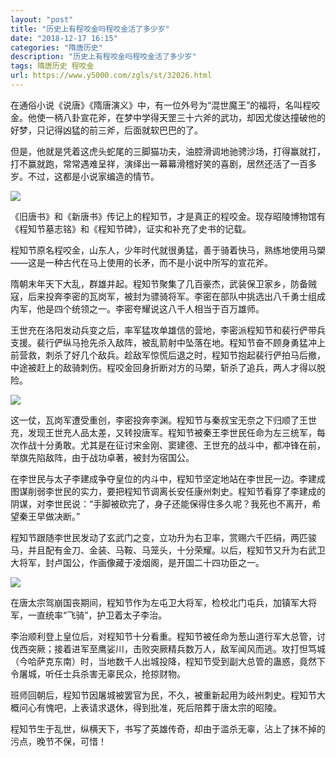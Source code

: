 ```yaml
---
layout: "post"
title: "历史上有程咬金吗程咬金活了多少岁"
date: "2018-12-17 16:15"
categories: "隋唐历史"
description: "历史上有程咬金吗程咬金活了多少岁"
tags: 隋唐历史 程咬金
url: https://www.y5000.com/zgls/st/32026.html
---
```






在通俗小说《说唐》《隋唐演义》中，有一位外号为“混世魔王”的福将，名叫程咬金。他使一柄八卦宣花斧，在梦中学得天罡三十六斧的武功，却因尤俊达撞破他的好梦，只记得凶猛的前三斧，后面就软巴巴的了。

但是，他就是凭着这虎头蛇尾的三脚猫功夫，油腔滑调地驰骋沙场，打得赢就打，打不赢就跑，常常遇难呈祥，演绎出一幕幕滑稽好笑的喜剧，居然还活了一百多岁。不过，这都是小说家编造的情节。

![](https://img.y5000.com/uploads/allimg/180814/8-1PQ409304Y95.jpg)

《旧唐书》和《新唐书》传记上的程知节，才是真正的程咬金。现存昭陵博物馆有《程知节墓志铭》和《程知节碑》，证实和补充了史书的记载。

程知节原名程咬金，山东人，少年时代就很勇猛，善于骑着快马，熟练地使用马槊——这是一种古代在马上使用的长矛，而不是小说中所写的宣花斧。

隋朝末年天下大乱，群雄并起。程知节聚集了几百豪杰，武装保卫家乡，防备贼寇，后来投奔李密的瓦岗军，被封为骠骑将军。李密在部队中挑选出八千勇士组成内军，他是四个统领之一。李密夸耀说这八千人相当于百万雄师。

王世充在洛阳发动兵变之后，率军猛攻单雄信的营地，李密派程知节和裴行俨带兵支援。裴行俨纵马抢先杀入敌阵，被乱箭射中坠落在地。程知节奋不顾身勇猛冲上前营救，刺杀了好几个敌兵。趁敌军惊慌后退之时，程知节抱起裴行俨拍马后撤，中途被赶上的敌骑刺伤。程咬金回身折断对方的马槊，斩杀了追兵，两人才得以脱险。

![](https://img.y5000.com/uploads/allimg/180814/8-1PQ4093102924.jpg)

这一仗，瓦岗军遭受重创，李密投奔李渊。程知节与秦叔宝无奈之下归顺了王世充，发现王世充人品太差，又转投唐军。程知节被秦王李世民任命为左三统军，每次作战十分勇敢。尤其是在征讨宋金刚、窦建德、王世充的战斗中，都冲锋在前，举旗先陷敌阵，由于战功卓著，被封为宿国公。

在李世民与太子李建成争夺皇位的内斗中，程知节坚定地站在李世民一边。李建成图谋削弱李世民的实力，要把程知节调离长安任康州刺史。程知节看穿了李建成的阴谋，对李世民说：“手脚被砍完了，身子还能保得住多久呢？我死也不离开，希望秦王早做决断。”

程知节跟随李世民发动了玄武门之变，立功升为右卫率，赏赐六千匹绢，两匹骏马，并且配有金刀、金装、马鞍、马笼头，十分荣耀。以后，程知节又升为右武卫大将军，封卢国公，作画像藏于凌烟阁，是开国二十四功臣之一。

![](https://img.y5000.com/uploads/allimg/180814/8-1PQ4093112430.jpg)

在唐太宗驾崩国丧期间，程知节作为左屯卫大将军，检校北门屯兵，加镇军大将军，一直统率“飞骑”，护卫着太子李治。

李治顺利登上皇位后，对程知节十分看重。程知节被任命为葱山道行军大总管，讨伐西突厥；接着进军至鹰娑川，击败突厥精兵数万人，敌军闻风而逃。攻打怛笃城（今哈萨克东南）时，当地数千人出城投降，程知节受到副大总管的蛊惑，竟然下令屠城，听任士兵杀害无辜民众，抢掠财物。

班师回朝后，程知节因屠城被罢官为民，不久，被重新起用为岐州刺史。程知节大概问心有愧吧，上表请求退休，得到批准，死后陪葬于唐太宗的昭陵。

程知节生于乱世，纵横天下，书写了英雄传奇，却由于滥杀无辜，沾上了抹不掉的污点，晚节不保，可惜！
